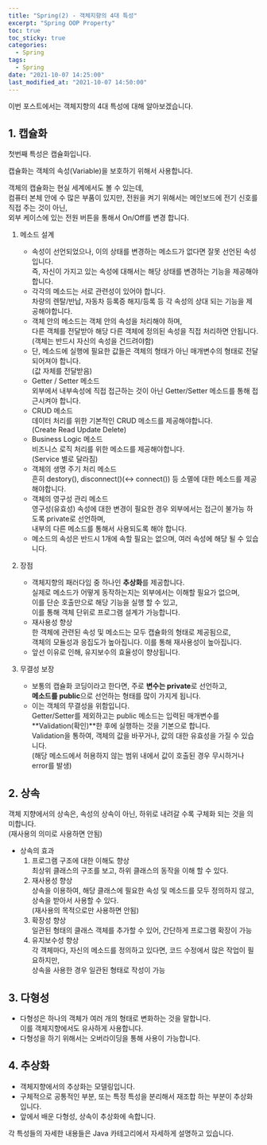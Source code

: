 ```yaml
---
title: "Spring(2) - 객체지향의 4대 특성"
excerpt: "Spring OOP Property"
toc: true
toc_sticky: true
categories:
  - Spring
tags:
  - Spring
date: "2021-10-07 14:25:00"
last_modified_at: "2021-10-07 14:50:00"
---
```


이번 포스트에서는 객체지향의 4대 특성에 대해 알아보겠습니다.<br/>

## 1. 캡슐화

첫번째 특성은 캡슐화입니다.<br/>

캡슐화는 객체의 속성(Variable)을 보호하기 위해서 사용합니다.<br/>

객체의 캡슐화는 현실 세계에서도 볼 수 있는데,<br/>
컴퓨터 본체 안에 수 많은 부품이 있지만, 전원을 켜기 위해서는 메인보드에 전기 신호를 직접 주는 것이 아닌,<br/>
외부 케이스에 있는 전원 버튼을 통해서 On/Off를 변경 합니다.<br/>

1. 메소드 설계

   - 속성이 선언되었으나, 이의 상태를 변경하는 메소드가 없다면 잘못 선언된 속성입니다.<br/>
     즉, 자신이 가지고 있는 속성에 대해서는 해당 상태를 변경하는 기능을 제공해야합니다.
   - 각각의 메소드는 서로 관련성이 있어야 합니다.<br/>
     차량의 렌탈/반납, 자동차 등록증 해지/등록 등 각 속성의 상대 되는 기능을 제공해야합니다.
   - 객체 안의 메소드는 객체 안의 속성을 처리해야 하며,<br/>
     다른 객체를 전달받아 해당 다른 객체에 정의된 속성을 직접 처리하면 안됩니다.<br/>
     (객체는 반드시 자신의 속성을 건드려야함)
   - 단, 메소드에 실행에 필요한 값들은 객체의 형태가 아닌 매개변수의 형태로 전달되어져야 합니다.<br/>
     (값 자체를 전달받음)
   - Getter / Setter 메소드<br/>
     외부에서 내부속성에 직접 접근하는 것이 아닌 Getter/Setter 메소드를 통해 접근시켜야 합니다.
   - CRUD 메소드<br/>
     데이터 처리를 위한 기본적인 CRUD 메소드를 제공해야합니다.<br/>
     (Create Read Update Delete)
   - Business Logic 메소드<br/>
     비즈니스 로직 처리를 위한 메소드를 제공해야합니다.<br/>
     (Service 별로 달라짐)
   - 객체의 생명 주기 처리 메소드<br/>
     흔히 destory(), disconnect()(<-> connect()) 등 소멸에 대한 메소드를 제공해야합니다.
   - 객체의 영구성 관리 메소드<br/>
     영구성(유효성) 속성에 대한 변경이 필요한 경우 외부에서는 접근이 불가능 하도록 private로 선언하며,<br/>
     내부의 다른 메소드를 통해서 사용되도록 해야 합니다.<br/>
   - 메소드의 속성은 반드시 1개에 속할 필요는 없으며, 여러 속성에 해당 될 수 있습니다.

2. 장점

   - 객체지향의 패러다임 중 하나인 **추상화**를 제공합니다.<br/>
     실제로 메소드가 어떻게 동작하는지는 외부에서는 이해할 필요가 없으며,<br/>
     이를 단순 호출만으로 해당 기능을 실행 할 수 있고,<br/>
     이를 통해 객체 단위로 프로그램 설계가 가능합니다.
   - 재사용성 향상<br/>
     한 객체에 관련된 속성 및 메소드는 모두 캡슐화의 형태로 제공됨으로,<br/>
     객체의 모듈성과 응집도가 높아집니다. 이를 통해 재사용성이 높아집니다.<br/>
   - 앞선 이유로 인해, 유지보수의 효율성이 향상됩니다.

3. 무결성 보장
   - 보통의 캡슐화 코딩이라고 한다면, 주로 **변수는 private**로 선언하고,<br/>
     **메소드를 public**으로 선언하는 형태를 많이 가지게 됩니다.<br/>
   - 이는 객체의 무결성을 위함입니다.<br/>
     Getter/Setter를 제외하고는 public 메소드는 입력된 매개변수를<br/>
     **Validation(확인)**한 후에 실행하는 것을 기본으로 합니다.<br/>
     Validation을 통하여, 객체의 값을 바꾸거나, 값의 대한 유효성을 가질 수 있습니다.<br/>
     (해당 메소드에서 허용하지 않는 범위 내에서 값이 호출된 경우 무시하거나 error를 발생)

## 2. 상속

객체 지향에서의 상속은, 속성의 상속이 아닌, 하위로 내려갈 수록 구체화 되는 것을 의미합니다.<br/>
(재사용의 의미로 사용하면 안됨)<br/>

- 상속의 효과
  1. 프로그램 구조에 대한 이해도 향상<br/>
     최상위 클래스의 구조를 보고, 하위 클래스의 동작을 이해 할 수 있다.
  2. 재사용성 향상<br/>
     상속을 이용하여, 해당 클래스에 필요한 속성 및 메소드를 모두 정의하지 않고,<br/>
     상속을 받아서 사용할 수 있다.<br/>
     (재사용의 목적으로만 사용하면 안됨)
  3. 확장성 향상<br/>
     일관된 형태의 클래스 객체를 추가할 수 있어, 간단하게 프로그램 확장이 가능
  4. 유지보수성 향상<br/>
     각 객체마다, 자신의 메소드를 정의하고 있다면, 코드 수정에서 많은 작업이 필요하지만,<br/>
     상속을 사용한 경우 일관된 형태로 작성이 가능

## 3. 다형성

- 다형성은 하나의 객체가 여러 개의 형태로 변화하는 것을 말합니다.<br/>
  이를 객체지향에서도 유사하게 사용합니다.
- 다형성을 하기 위해서는 오버라이딩을 통해 사용이 가능합니다.

## 4. 추상화

- 객체지향에서의 추상화는 모델링입니다.
- 구체적으로 공통적인 부분, 또는 특정 특성을 분리해서 재조합 하는 부분이 추상화 입니다.
- 앞에서 배운 다형성, 상속이 추상화에 속합니다.

각 특성들의 자세한 내용들은 Java 카테고리에서 자세하게 설명하고 있습니다.
